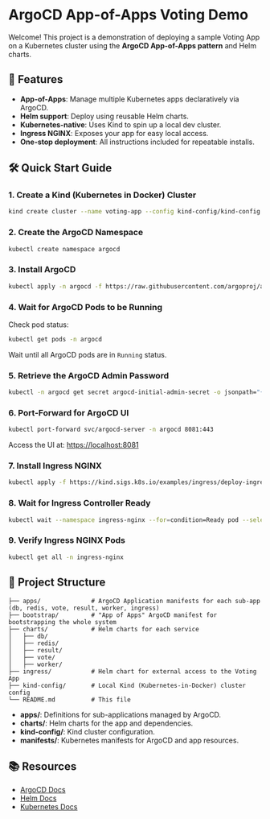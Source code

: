 # ArgoCD App-of-Apps Voting Demo

Welcome! This project is a demonstration of deploying a sample Voting App on a Kubernetes cluster using the **ArgoCD App-of-Apps pattern** and Helm charts.

## 🚀 Features

- **App-of-Apps**: Manage multiple Kubernetes apps declaratively via ArgoCD.
- **Helm support**: Deploy using reusable Helm charts.
- **Kubernetes-native**: Uses Kind to spin up a local dev cluster.
- **Ingress NGINX**: Exposes your app for easy local access.
- **One-stop deployment**: All instructions included for repeatable installs.


## 🛠️ Quick Start Guide

### 1. Create a Kind (Kubernetes in Docker) Cluster

```bash
kind create cluster --name voting-app --config kind-config/kind-config.yaml
```


### 2. Create the ArgoCD Namespace

```bash
kubectl create namespace argocd
```


### 3. Install ArgoCD

```bash
kubectl apply -n argocd -f https://raw.githubusercontent.com/argoproj/argo-cd/stable/manifests/install.yaml
```


### 4. Wait for ArgoCD Pods to be Running

Check pod status:

```bash
kubectl get pods -n argocd
```

Wait until all ArgoCD pods are in `Running` status.

### 5. Retrieve the ArgoCD Admin Password

```bash
kubectl -n argocd get secret argocd-initial-admin-secret -o jsonpath="{.data.password}" | base64 -d
```


### 6. Port-Forward for ArgoCD UI

```bash
kubectl port-forward svc/argocd-server -n argocd 8081:443
```

Access the UI at: [https://localhost:8081](https://localhost:8081)

### 7. Install Ingress NGINX

```bash
kubectl apply -f https://kind.sigs.k8s.io/examples/ingress/deploy-ingress-nginx.yaml
```


### 8. Wait for Ingress Controller Ready

```bash
kubectl wait --namespace ingress-nginx --for=condition=Ready pod --selector=app.kubernetes.io/component=controller --timeout=180s
```


### 9. Verify Ingress NGINX Pods

```bash
kubectl get all -n ingress-nginx
```


## 🎨 Project Structure

```
├── apps/              # ArgoCD Application manifests for each sub-app (db, redis, vote, result, worker, ingress)
├── bootstrap/         # "App of Apps" ArgoCD manifest for bootstrapping the whole system
├── charts/            # Helm charts for each service
│   ├── db/
│   ├── redis/
│   ├── result/
│   ├── vote/
│   ├── worker/
├── ingress/           # Helm chart for external access to the Voting App
├── kind-config/       # Local Kind (Kubernetes-in-Docker) cluster config
└── README.md          # This file

```

- **apps/**: Definitions for sub-applications managed by ArgoCD.
- **charts/**: Helm charts for the app and dependencies.
- **kind-config/**: Kind cluster configuration.
- **manifests/**: Kubernetes manifests for ArgoCD and app resources.


## 📚 Resources

- [ArgoCD Docs](https://argo-cd.readthedocs.io/)
- [Helm Docs](https://helm.sh/docs/)
- [Kubernetes Docs](https://kubernetes.io/docs/)


